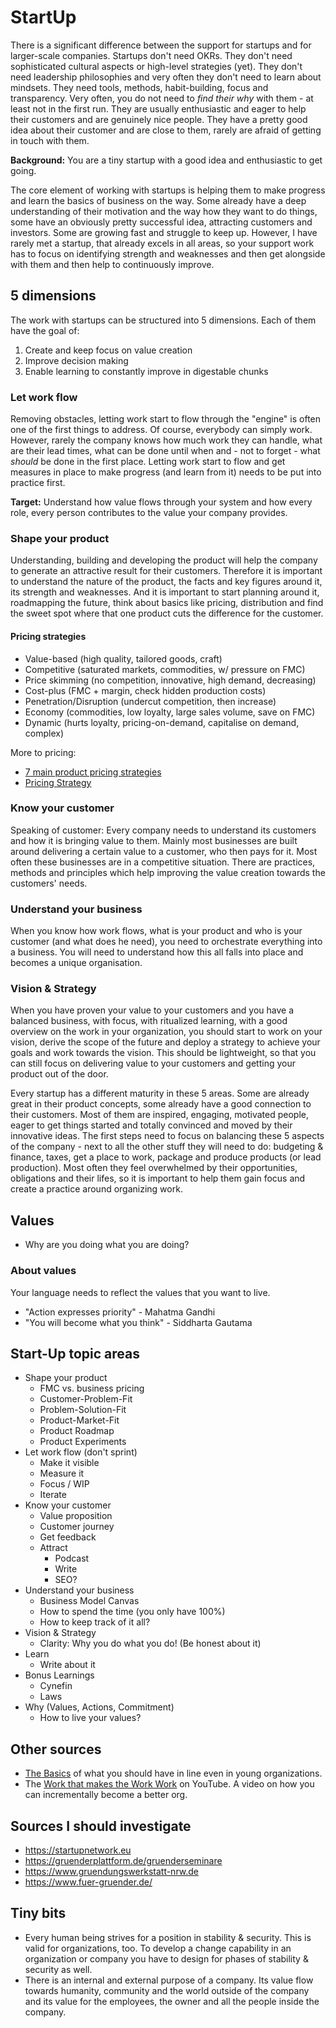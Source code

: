 # StartUp

There is a significant difference between the support for startups and for larger-scale companies. Startups don't need OKRs. They don't need sophisticated cultural aspects or high-level strategies (yet). They don't need leadership philosophies and very often they don't need to learn about mindsets. They need tools, methods, habit-building, focus and transparency. Very often, you do not need to _find their why_ with them - at least not in the first run. They are usually enthusiastic and eager to help their customers and are genuinely nice people. They have a pretty good idea about their customer and are close to them, rarely are afraid of getting in touch with them.

**Background:** You are a tiny startup with a good idea and enthusiastic to get going.

The core element of working with startups is helping them to make progress and learn the basics of business on the way. Some already have a deep understanding of their motivation and the way how they want to do things, some have an obviously pretty successful idea, attracting customers and investors. Some are growing fast and struggle to keep up. However, I have rarely met a startup, that already excels in all areas, so your support work has to focus on identifying strength and weaknesses and then get alongside with them and then help to continuously improve.

## 5 dimensions

The work with startups can be structured into 5 dimensions. Each of them have the goal of:
1. Create and keep focus on value creation
1. Improve decision making
1. Enable learning to constantly improve in digestable chunks

### Let work flow

Removing obstacles, letting work start to flow through the "engine" is often one of the first things to address. Of course, everybody can simply work. However, rarely the company knows how much work they can handle, what are their lead times, what can be done until when and - not to forget - what _should_ be done in the first place. Letting work start to flow and get measures in place to make progress (and learn from it) needs to be put into practice first.

**Target:** Understand how value flows through your system and how every role, every person contributes to the value your company provides.

### Shape your product

Understanding, building and developing the product will help the company to generate an attractive result for their customers. Therefore it is important to understand the nature of the product, the facts and key figures around it, its strength and weaknesses. And it is important to start planning around it, roadmapping the future, think about basics like pricing, distribution and find the sweet spot where that one product cuts the difference for the customer.

#### Pricing strategies

* Value-based (high quality, tailored goods, craft)
* Competitive (saturated markets, commodities, w/ pressure on FMC)
* Price skimming (no competition, innovative, high demand, decreasing)
* Cost-plus (FMC + margin, check hidden production costs)
* Penetration/Disruption (undercut competition, then increase)
* Economy (commodities, low loyalty, large sales volume, save on FMC)
* Dynamic (hurts loyalty, pricing-on-demand, capitalise on demand, complex)

More to pricing:
* [7 main product pricing strategies](https://www.unleashedsoftware.com/blog/the-7-main-product-pricing-strategies-and-when-to-use-them)
* [Pricing Strategy](https://blog.hubspot.com/sales/pricing-strategy)

### Know your customer

Speaking of customer: Every company needs to understand its customers and how it is bringing value to them. Mainly most businesses are built around delivering a certain value to a customer, who then pays for it. Most often these businesses are in a competitive situation. There are practices, methods and principles which help improving the value creation towards the customers' needs.

### Understand your business

When you know how work flows, what is your product and who is your customer (and what does he need), you need to orchestrate everything into a business. You will need to understand how this all falls into place and becomes a unique organisation.

### Vision & Strategy

When you have proven your value to your customers and you have a balanced business, with focus, with ritualized learning, with a good overview on the work in your organization, you should start to work on your vision, derive the scope of the future and deploy a strategy to achieve your goals and work towards the vision. This should be lightweight, so that you can still focus on delivering value to your customers and getting your product out of the door.

Every startup has a different maturity in these 5 areas. Some are already great in their product concepts, some already have a good connection to their customers. Most of them are inspired, engaging, motivated people, eager to get things started and totally convinced and moved by their innovative ideas. The first steps need to focus on balancing these 5 aspects of the company - next to all the other stuff they will need to do: budgeting & finance, taxes, get a place to work, package and produce products (or lead production). Most often they feel overwhelmed by their opportunities, obligations and their lifes, so it is important to help them gain focus and create a practice around organizing work.

## Values

* Why are you doing what you are doing?

### About values

Your language needs to reflect the values that you want to live.

* "Action expresses priority" - Mahatma Gandhi
* "You will become what you think" - Siddharta Gautama

## Start-Up topic areas

* Shape your product
	* FMC vs. business pricing
	* Customer-Problem-Fit
	* Problem-Solution-Fit
	* Product-Market-Fit
	* Product Roadmap
	* Product Experiments
* Let work flow (don't sprint)
	* Make it visible
	* Measure it
	* Focus / WIP
	* Iterate
* Know your customer
	* Value proposition
	* Customer journey
	* Get feedback
	* Attract
		* Podcast
		* Write
		* SEO?
* Understand your business
	* Business Model Canvas
	* How to spend the time (you only have 100%)
	* How to keep track of it all?
* Vision & Strategy
	* Clarity: Why you do what you do! (Be honest about it)
* Learn
	* Write about it
* Bonus Learnings
	* Cynefin
	* Laws
* Why (Values, Actions, Commitment)
	* How to live your values?

## Other sources

* [The Basics](https://cutlefish.substack.com/p/tbm-1252-the-basics?s=w) of what you should have in line even in young organizations.
* The [Work that makes the Work Work](https://youtu.be/Bv2Jx8z9xv8) on YouTube. A video on how you can incrementally become a better org.

## Sources I should investigate

* https://startupnetwork.eu
* https://gruenderplattform.de/gruenderseminare
* https://www.gruendungswerkstatt-nrw.de
* https://www.fuer-gruender.de/

## Tiny bits

* Every human being strives for a position in stability & security. This is valid for organizations, too. To develop a change capability in an organization or company you have to design for phases of stability & security as well.
* There is an internal and external purpose of a company. Its value flow towards humanity, community and the world outside of the company and its value for the employees, the owner and all the people inside the company.